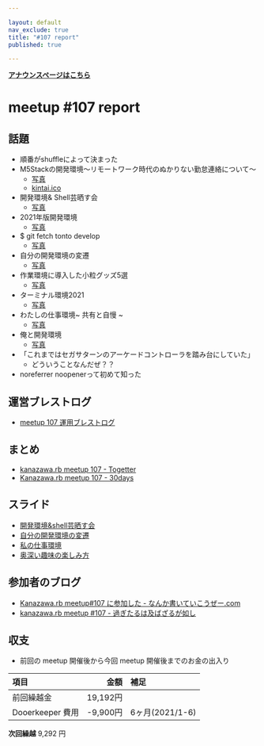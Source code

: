 ```yaml
---

layout: default
nav_exclude: true
title: "#107 report"
published: true

---
```


<div style="text-align: left;"><a href="/107/"><strong>アナウンスページはこちら</strong></a></div>

# meetup #107 report

## 話題

* 順番がshuffleによって決まった
* M5Stackの開発環境〜リモートワーク時代のぬかりない勤怠連絡について〜
  + [写真](https://30d.jp/kzrb/97/photo/17)
  + [kintai.ico](https://gist.github.com/izawa/b69f7dcf83ef988025096e95326129a4)
* 開発環境& Shell芸晒す会
  + [写真](https://30d.jp/kzrb/97/photo/20)
* 2021年版開発環境
  + [写真](https://30d.jp/kzrb/97/photo/4)
* $ git fetch tonto develop
  + [写真](https://30d.jp/kzrb/97/photo/6)
* 自分の開発環境の変遷
  + [写真](https://30d.jp/kzrb/97/photo/7)
* 作業環境に導入した小粒グッズ5選
  + [写真](https://30d.jp/kzrb/97/photo/8)
* ターミナル環境2021
  + [写真](https://30d.jp/kzrb/97/photo/9)
* わたしの仕事環境~ 共有と自慢 ~
  + [写真](https://30d.jp/kzrb/97/photo/10)
* 俺と開発環境
  + [写真](https://30d.jp/kzrb/97/photo/11)
* 「これまではセガサターンのアーケードコントローラを踏み台にしていた」
  + どういうことなんだぜ？？
* noreferrer noopenerって初めて知った

## 運営ブレストログ

* [meetup 107 運用ブレストログ](https://github.com/kanazawarb/meetup/wiki/meetup-107-%E9%81%8B%E7%94%A8%E3%83%96%E3%83%AC%E3%82%B9%E3%83%88%E3%83%AD%E3%82%B0)

## まとめ

* [kanazawa.rb meetup 107 - Togetter](https://togetter.com/li/1746470)
* [Kanazawa.rb meetup 107 - 30days](https://30d.jp/kzrb/97)

## スライド

* [開発環境&shell芸晒す会](https://speakerdeck.com/muryoimpl/kzrb-meetup-number-107)
* [自分の開発環境の変遷](https://speakerdeck.com/sat/zi-fen-falsekai-fa-huan-jing-falsebian-qian)
* [私の仕事環境](https://speakerdeck.com/sat/si-falseshi-shi-huan-jing)
* [奥深い趣味の楽しみ方](https://speakerdeck.com/sat/ao-shen-iqu-wei-falsele-simifang)

## 参加者のブログ

* [Kanazawa\.rb meetup\#107 に参加した \- なんか書いていこうぜー\.com](https://muryoimpl.com/blog/2021-07-18/participated-in-kzrb-meetup-107/)
* [kanazawa\.rb meetup \#107 \- 過ぎたるは及ばざるが如し](https://cotton-desu.hatenablog.com/entry/2021/07/04/112410)

## 収支

* 前回の meetup 開催後から今回 meetup 開催後までのお金の出入り

|項目                           |金額         |補足                                               |
|:------------------------------|------------:|:--------------------------------------------------|
| 前回繰越金                    |    19,192円 |                                                   |
| Dooerkeeper 費用              |    -9,900円 | 6ヶ月(2021/1-6)                                   |

**次回繰越**  9,292 円
